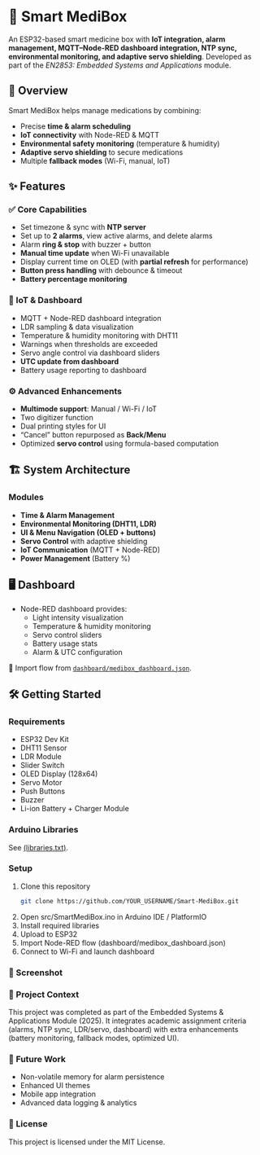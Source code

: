 # 💊 Smart MediBox
An ESP32-based smart medicine box with **IoT integration, alarm management, MQTT–Node-RED dashboard integration, NTP sync, environmental monitoring, and adaptive servo shielding**.  Developed as part of the *EN2853: Embedded Systems and Applications* module.


## 🚀 Overview
Smart MediBox helps manage medications by combining:
- Precise **time & alarm scheduling**
- **IoT connectivity** with Node-RED & MQTT
- **Environmental safety monitoring** (temperature & humidity)
- **Adaptive servo shielding** to secure medications
- Multiple **fallback modes** (Wi-Fi, manual, IoT)


## ✨ Features

### ✅ Core Capabilities
- Set timezone & sync with **NTP server**
- Set up to **2 alarms**, view active alarms, and delete alarms
- Alarm **ring & stop** with buzzer + button
- **Manual time update** when Wi-Fi unavailable
- Display current time on OLED (with **partial refresh** for performance)
- **Button press handling** with debounce & timeout
- **Battery percentage monitoring**

### 📡 IoT & Dashboard
- MQTT + Node-RED dashboard integration
- LDR sampling & data visualization
- Temperature & humidity monitoring with DHT11
- Warnings when thresholds are exceeded
- Servo angle control via dashboard sliders
- **UTC update from dashboard**
- Battery usage reporting to dashboard

### ⚙️ Advanced Enhancements
- **Multimode support**: Manual / Wi-Fi / IoT
- Two digitizer function
- Dual printing styles for UI
- “Cancel” button repurposed as **Back/Menu**
- Optimized **servo control** using formula-based computation



## 🏗️ System Architecture

### Modules
- **Time & Alarm Management**
- **Environmental Monitoring (DHT11, LDR)**
- **UI & Menu Navigation (OLED + buttons)**
- **Servo Control** with adaptive shielding
- **IoT Communication** (MQTT + Node-RED)
- **Power Management** (Battery %)




## 🖥️ Dashboard

- Node-RED dashboard provides:
  - Light intensity visualization
  - Temperature & humidity monitoring
  - Servo control sliders
  - Battery usage stats
  - Alarm & UTC configuration

📌 Import flow from [`dashboard/medibox_dashboard.json`](dashboard/medibox_dashboard.json).



## 🛠️ Getting Started

### Requirements
- ESP32 Dev Kit
- DHT11 Sensor
- LDR Module
- Slider Switch
- OLED Display (128x64)
- Servo Motor
- Push Buttons
- Buzzer
- Li-ion Battery + Charger Module

### Arduino Libraries
See [(libraries.txt)](https://github.com/epidsc/ESP32-Smart-Medibox/blob/main/Wokwi-source/libraries.txt).

### Setup
1. Clone this repository  
   ```bash
   git clone https://github.com/YOUR_USERNAME/Smart-MediBox.git
2. Open src/SmartMediBox.ino in Arduino IDE / PlatformIO
3. Install required libraries
4. Upload to ESP32
5. Import Node-RED flow (dashboard/medibox_dashboard.json)
6. Connect to Wi-Fi and launch dashboard

### 📸 Screenshot
	
### 📝 Project Context

This project was completed as part of the Embedded Systems & Applications Module (2025).
It integrates academic assignment criteria (alarms, NTP sync, LDR/servo, dashboard) with extra enhancements (battery monitoring, fallback modes, optimized UI).

### 📌 Future Work
- Non-volatile memory for alarm persistence
- Enhanced UI themes
- Mobile app integration
- Advanced data logging & analytics

### 📄 License

This project is licensed under the MIT License.
